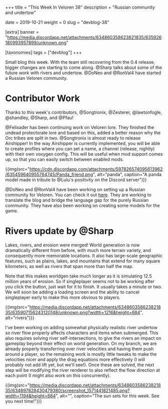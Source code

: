 +++
title = "This Week In Veloren 38"
description = "Russian community and undertow"

date = 2019-10-21
weight = 0
slug = "devblog-38"

[extra]
banner = "https://media.discordapp.net/attachments/634860358623821835/635926180993957899/unknown.png"

[taxonomies]
tags = ["devblog"]
+++

Small blog this week. With the team still recovering from the 0.4 release, bigger changes are starting to come along. @Sharp talks about some of the future work with rivers and undertow. @DoNeo and @RonVal4 have started a Russian Veloren community.

# Contributor Work

Thanks to this week's contributors, @Songtronix, @Zesterer, @lawtonfogle, @shandley, @Sharp, and @Pfau!

@Felixader has been continuing work on Veloren lore. They finished the undead protectorate lore and based on this, added a better reason why the Orc tribes are split in two. @Songtronix is almost ready to release Airshipper! In the way Airshipper is currently implemented, you will be able to create profiles where you can set a name, a channel (release, nightly) with their own voxygen config. This will be useful when mod support comes up, so that you can easily switch between enabled mods.

{{img(src="https://cdn.discordapp.com/attachments/597826574095613962/635459640955764745/Panda_friend.png", alt="panda", caption="A panda model made in tribute to @Lulu's positivity on the Discord server")}}

@DoNeo and @RonVal4 have been working on setting up a Russian community for Veloren. You can check it out [here](https://vk.com/veloren). They are working to translate the blog and bridge the language gap for the purely Russian community. They have also been working on creating some models for the game.

# Rivers update by @Sharp

Lakes, rivers, and erosion were merged! World generation is now dramatically different from before, with much more terrain variety, and consequently more memorable locations. It also has large-scale geographic features, such as plains, lakes, and mountains that extend for many square kilometers, as well as rivers that span more than half the map.

Note that this makes worldgen take much longer as it is simulating 12.5 million years of erosion. So if singleplayer seems not to be working after you click the button, just wait for it to finish. It usually takes a minute or two. We will soon be adding a loading screen and the ability to cancel singleplayer early to make this more obvious to players.

{{img(src="https://media.discordapp.net/attachments/634860358623821835/635907156243120148/unknown.png?width=1216&height=684", alt="rivers")}}

I've been working on adding somewhat physically realistic river undertow so river flow properly affects characters and items when submerged. This also requires solving river self-intersections, to give the rivers an impact on gameplay beyond their effect on world generation. On my branch, we are already properly transferring over river velocities and having them push around a player, so the remaining work is mostly little tweaks to make the velocities nicer and apply the drag equations more effectively (I will probably not add lift yet, but we'll see!). Once these are solved, the next step will be modifying the river renderer to also reflect the flow direction at each point (I might also work on this concurrently).

{{img(src="https://media.discordapp.net/attachments/634860358623821835/634897828430479380/screenshot_1571441821485.png?width=1194&height=684", alt="", caption="The sun sets for this week. See you next time!")}}
